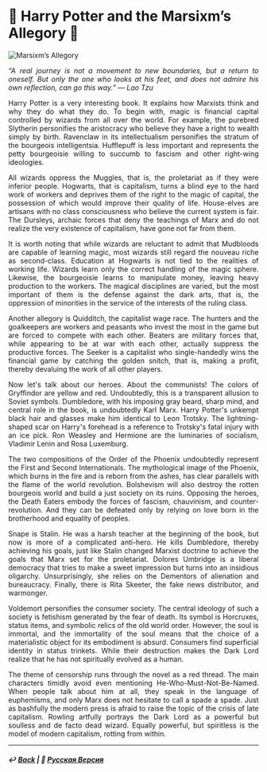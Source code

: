 #  🧙 Harry Potter and the Marsixm’s Allegory 🧙

![Marsixm’s Allegory](https://raw.githubusercontent.com/Rozephyros/rozephyros.github.io/master/%F0%9F%A7%99%20Marsixm%E2%80%99s%20Allegory%20%F0%9F%A7%99.png)

<p align="justify"><i>“A real journey is not a movement to new boundaries, but a return to oneself. But only the one who looks at his feet, and does not admire his own reflection, can go this way.” — Lao Tzu</i></p>


<p align="justify">Harry Potter is a very interesting book. It explains how Marxists think and why they do what they do. To begin with, magic is financial capital controlled by wizards from all over the world. For example, the purebred Slytherin personifies the aristocracy who believe they have a right to wealth simply by birth. Ravenclaw in its intellectualism personifies the stratum of the bourgeois intelligentsia. Hufflepuff is less important and represents the petty bourgeoisie willing to succumb to fascism and other right-wing ideologies.</p>

<p align="justify">All wizards oppress the Muggles, that is, the proletariat as if they were inferior people. Hogwarts, that is capitalism, turns a blind eye to the hard work of workers and deprives them of the right to the magic of capital, the possession of which would improve their quality of life. House-elves are artisans with no class consciousness who believe the current system is fair. The Dursleys, archaic forces that deny the teachings of Marx and do not realize the very existence of capitalism, have gone not far from them.</p>

<p align="justify">It is worth noting that while wizards are reluctant to admit that Mudbloods are capable of learning magic, most wizards still regard the nouveau riche as second-class. Education at Hogwarts is not tied to the realities of working life. Wizards learn only the correct handling of the magic sphere. Likewise, the bourgeoisie learns to manipulate money, leaving heavy production to the workers. The magical disciplines are varied, but the most important of them is the defense against the dark arts, that is, the oppression of minorities in the service of the interests of the ruling class.</p>

<p align="justify">Another allegory is Quidditch, the capitalist wage race. The hunters and the goalkeepers are workers and peasants who invest the most in the game but are forced to compete with each other. Beaters are military forces that, while appearing to be at war with each other, actually suppress the productive forces. The Seeker is a capitalist who single-handedly wins the financial game by catching the golden snitch, that is, making a profit, thereby devaluing the work of all other players.</p>

<p align="justify">Now let's talk about our heroes. About the communists! The colors of Gryffindor are yellow and red. Undoubtedly, this is a transparent allusion to Soviet symbols. Dumbledore, with his imposing gray beard, sharp mind, and central role in the book, is undoubtedly Karl Marx. Harry Potter's unkempt black hair and glasses make him identical to Leon Trotsky. The lightning-shaped scar on Harry's forehead is a reference to Trotsky's fatal injury with an ice pick. Ron Weasley and Hermione are the luminaries of socialism, Vladimir Lenin and Rosa Luxemburg.</p>

<p align="justify">The two compositions of the Order of the Phoenix undoubtedly represent the First and Second Internationals. The mythological image of the Phoenix, which burns in the fire and is reborn from the ashes, has clear parallels with the flame of the world revolution. Bolshevism will also destroy the rotten bourgeois world and build a just society on its ruins. Opposing the heroes, the Death Eaters embody the forces of fascism, chauvinism, and counter-revolution. And they can be defeated only by relying on love born in the brotherhood and equality of peoples.</p>

<p align="justify">Snape is Stalin. He was a harsh teacher at the beginning of the book, but now is more of a complicated anti-hero. He kills Dumbledore, thereby achieving his goals, just like Stalin changed Marxist doctrine to achieve the goals that Marx set for the proletariat. Dolores Umbridge is a liberal democracy that tries to make a sweet impression but turns into an insidious oligarchy. Unsurprisingly, she relies on the Dementors of alienation and bureaucracy. Finally, there is Rita Skeeter, the fake news distributor, and warmonger.</p>

<p align="justify">Voldemort personifies the consumer society. The central ideology of such a society is fetishism generated by the fear of death. Its symbol is Horcruxes, status items, and symbolic relics of the old world order. However, the soul is immortal, and the immortality of the soul means that the choice of a materialistic object for its embodiment is absurd. Consumers find superficial identity in status trinkets. While their destruction makes the Dark Lord realize that he has not spiritually evolved as a human.</p>

<p align="justify">The theme of censorship runs through the novel as a red thread. The main characters timidly avoid even mentioning He-Who-Must-Not-Be-Named. When people talk about him at all, they speak in the language of euphemisms, and only Marx does not hesitate to call a spade a spade. Just as bashfully the modern press is afraid to raise the topic of the crisis of late capitalism. Rowling artfully portrays the Dark Lord as a powerful but soulless and de facto dead wizard. Equally powerful, but spiritless is the model of modern capitalism, rotting from within.</p>

***

##### ↩️ [Back](index.md) | 🌻 [Русская Версия](harry_potter-2.md) 
